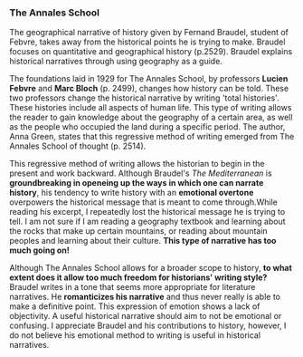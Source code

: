### The Annales School
  The geographical narrative of history given by Fernand Braudel, student of Febvre, takes away from the historical points he is trying to make. Braudel focuses on quantitative and geographical history (p.2529). Braudel explains historical narratives through using geography as a guide. 
  
  The foundations laid in 1929 for The Annales School, by professors **Lucien Febvre** and **Marc Bloch** (p. 2499), changes how history can be told. These two professors change the historical narrative by writing 'total histories'. These histories include all aspects of human life. This type of writing allows the reader to gain knowledge about the geography of a certain area, as well as the people who occupied the land during a specific period. The author, Anna Green, states that this regressive method of writing emerged from The Annales School of thought (p. 2514).
  
  This regressive method of writing allows the historian to begin in the present and work backward. Although Braudel's *The Mediterranean* is **groundbreaking in openeing up the ways in which one can narrate history**, his tendency to write history with an **emotional overtone** overpowers the historical message that is meant to come through.While reading his excerpt, I repeatedly lost the historical message he is trying to tell. I am not sure if I am reading a geography textbook and learning about the rocks that make up certain mountains, or reading about mountain peoples and learning about their culture. **This type of narrative has too much going on!**
  
  Although The Annales School allows for a broader scope to history, **to what extent does it allow too much freedom for historians' writing style?** Braudel writes in a tone that seems more appropriate for literature narratives. He **romanticizes his narrative** and thus never really is able to make a definitive point. This expression of emotion shows a lack of objectivity. A useful historical narrative should aim to not be emotional or confusing. I appreciate Braudel and his contributions to history, however, I do not believe his emotional method to writing is useful in historical narratives. 

